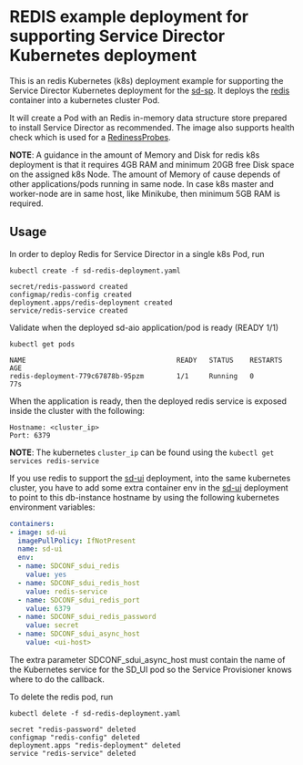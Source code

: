 REDIS example deployment for supporting Service Director Kubernetes deployment
==========================

This is an redis Kubernetes (k8s) deployment example for supporting the Service Director Kubernetes deployment for the [sd-sp](../deployments/sd-sp). It deploys the [redis](/docker/examples/images/redis-sd) container into a kubernetes cluster Pod.

It will create a Pod with an Redis in-memory data structure store prepared to install Service Director as recommended. The image also supports health check which is used for a [RedinessProbes](https://kubernetes.io/docs/tasks/configure-pod-container/configure-liveness-readiness-probes/).


**NOTE**: A guidance in the amount of Memory and Disk for redis k8s deployment is that it requires 4GB RAM and minimum 20GB free Disk space on the assigned k8s Node. The amount of Memory of cause depends of other applications/pods running in same node. In case k8s master and worker-node are in same host, like Minikube, then minimum 5GB RAM is required.

Usage
-----

In order to deploy Redis for Service Director in a single k8s Pod, run

    kubectl create -f sd-redis-deployment.yaml

```
secret/redis-password created
configmap/redis-config created
deployment.apps/redis-deployment created
service/redis-service created
```

Validate when the deployed sd-aio application/pod is ready (READY 1/1)

    kubectl get pods

```
NAME                                     READY   STATUS    RESTARTS   AGE
redis-deployment-779c67878b-95pzm        1/1     Running   0          77s
```

When the application is ready, then the deployed redis service is exposed inside the cluster with the following:

```
Hostname: <cluster_ip>
Port: 6379
```

**NOTE**: The kubernetes `cluster_ip` can be found using the `kubectl get services redis-service`

If you use redis to support the [sd-ui](../deployments/sd-ui) deployment, into the same kubernetes cluster, you have to add some extra container env in the [sd-ui](../deployments/sd-ui) deployment to point to this db-instance hostname by using the following kubernetes environment variables:

```yaml
containers:
- image: sd-ui
  imagePullPolicy: IfNotPresent
  name: sd-ui
  env:
  - name: SDCONF_sdui_redis
    value: yes
  - name: SDCONF_sdui_redis_host
    value: redis-service
  - name: SDCONF_sdui_redis_port
    value: 6379
  - name: SDCONF_sdui_redis_password
    value: secret
  - name: SDCONF_sdui_async_host
    value: <ui-host>
```

The extra parameter SDCONF_sdui_async_host must contain the name of the Kubernetes service for the SD_UI pod so the Service Provisioner knows where to do the callback.

To delete the redis pod, run

    kubectl delete -f sd-redis-deployment.yaml

```
secret "redis-password" deleted
configmap "redis-config" deleted
deployment.apps "redis-deployment" deleted
service "redis-service" deleted
```
